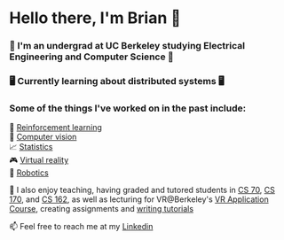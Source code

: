 # Hello there, I'm Brian 👋 

<!--
**bwubrian/bwubrian** is a ✨ _special_ ✨ repository because its `README.md` (this file) appears on your GitHub profile.

Here are some ideas to get you started:

- 🔭 I’m currently working on ...
- 🌱 I’m currently learning ...
- 👯 I’m looking to collaborate on ...
- 🤔 I’m looking for help with ...
- 💬 Ask me about ...
- 📫 How to reach me: ...
- 😄 Pronouns: ...
- ⚡ Fun fact: ...
-->

### 🐻 I'm an undergrad at UC Berkeley studying Electrical Engineering and Computer Science 🐻 
### 🖥 Currently learning about distributed systems 🖥 
### Some of the things I've worked on in the past include: 
🤖 [Reinforcement learning](https://bwubrian.github.io/files/maml_rl.pdf) \
📸 [Computer vision](https://bwubrian.github.io/cs19426proj4/) \
📈 [Statistics](https://bwubrian.github.io/files/gibbs_sampling.pdf) \
🎮 [Virtual reality](https://github.com/bwubrian/EventHorizonVR) \
🚗 [Robotics](https://drive.google.com/file/d/1Vd5h5c28ne-ePrKpRq85a-J989Y0Zu_i/view?usp=sharing) 

🍎 I also enjoy teaching, having graded and tutored students in [CS 70](https://www.eecs70.org/), [CS 170](https://cs170.org/), and [CS 162](https://inst.eecs.berkeley.edu/~cs162/su21), as well as lecturing for VR@Berkeley's [VR Application Course](https://xr.berkeley.edu/decal/), creating assignments and [writing tutorials](https://xr.berkeley.edu/decal/tutorials/photon)


📫 Feel free to reach me at my [Linkedin](https://www.linkedin.com/in/brianwu00/)
